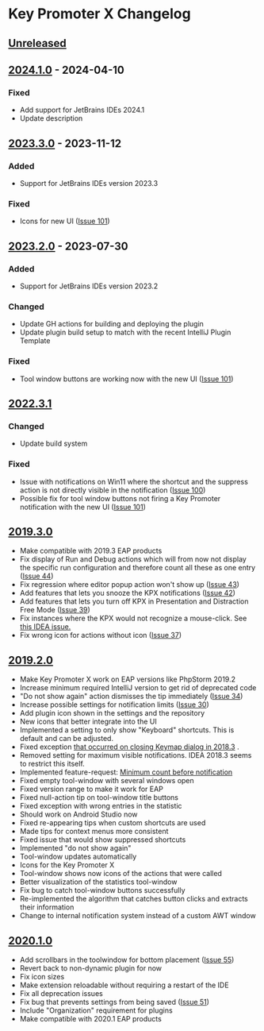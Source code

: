 # Key Promoter X Changelog

## [Unreleased]

## [2024.1.0] - 2024-04-10

### Fixed

- Add support for JetBrains IDEs 2024.1
- Update description

## [2023.3.0] - 2023-11-12

### Added

- Support for JetBrains IDEs version 2023.3

### Fixed

- Icons for new UI
  ([Issue 101](https://github.com/halirutan/IntelliJ-Key-Promoter-X/issues/104))

## [2023.2.0] - 2023-07-30

### Added

- Support for JetBrains IDEs version 2023.2

### Changed

- Update GH actions for building and deploying the plugin
- Update plugin build setup to match with the recent IntelliJ Plugin Template

### Fixed

- Tool window buttons are working now with the new UI
  ([Issue 101](https://github.com/halirutan/IntelliJ-Key-Promoter-X/issues/101))

## [2022.3.1]

### Changed

- Update build system

### Fixed

- Issue with notifications on Win11 where the shortcut and the suppress action is not directly visible in the
  notification
  ([Issue 100](https://github.com/halirutan/IntelliJ-Key-Promoter-X/issues/100))
- Possible fix for tool window buttons not firing a Key Promoter notification with the new UI
  ([Issue 101](https://github.com/halirutan/IntelliJ-Key-Promoter-X/issues/101))

## [2019.3.0]

- Make compatible with 2019.3 EAP products
- Fix display of Run and Debug actions which will from now not display the specific run configuration and therefore
  count all these as one entry ([Issue 44](https://github.com/halirutan/IntelliJ-Key-Promoter-X/issues/44))
- Fix regression where editor popup action won't show
  up ([Issue 43](https://github.com/halirutan/IntelliJ-Key-Promoter-X/issues/42))
- Add features that lets you snooze the KPX
  notifications ([Issue 42](https://github.com/halirutan/IntelliJ-Key-Promoter-X/issues/42))
- Add features that lets you turn off KPX in Presentation and Distraction Free
  Mode ([Issue 39](https://github.com/halirutan/IntelliJ-Key-Promoter-X/issues/39))
- Fix instances where the KPX would not recognize a mouse-click.
  See [this IDEA issue.](https://youtrack.jetbrains.com/issue/IDEA-219133)
- Fix wrong icon for actions without icon ([Issue 37](https://github.com/halirutan/IntelliJ-Key-Promoter-X/issues/37))

## [2019.2.0]

- Make Key Promoter X work on EAP versions like PhpStorm 2019.2
- Increase minimum required IntelliJ version to get rid of deprecated code
- "Do not show again" action dismisses the tip
  immediately ([Issue 34](https://github.com/halirutan/IntelliJ-Key-Promoter-X/issues/34))
- Increase possible settings for notification limits
  ([Issue 30](https://github.com/halirutan/IntelliJ-Key-Promoter-X/issues/30))
- Add plugin icon shown in the settings and the repository
- New icons that better integrate into the UI
- Implemented a setting to only show "Keyboard" shortcuts. This is default and can be adjusted.
- Fixed
  exception [that occurred on closing Keymap dialog in 2018.3](https://github.com/halirutan/IntelliJ-Key-Promoter-X/issues/27)
  .
- Removed setting for maximum visible notifications. IDEA 2018.3 seems to restrict this itself.
- Implemented feature-request:
  [Minimum count before notification](https://github.com/halirutan/IntelliJ-Key-Promoter-X/issues/20#event-1720427835)
- Fixed empty tool-window with several windows open
- Fixed version range to make it work for EAP
- Fixed null-action tip on tool-window title buttons
- Fixed exception with wrong entries in the statistic
- Should work on Android Studio now
- Fixed re-appearing tips when custom shortcuts are used
- Made tips for context menus more consistent
- Fixed issue that would show suppressed shortcuts
- Implemented "do not show again"
- Tool-window updates automatically
- Icons for the Key Promoter X
- Tool-window shows now icons of the actions that were called
- Better visualization of the statistics tool-window
- Fix bug to catch tool-window buttons successfully
- Re-implemented the algorithm that catches button clicks and extracts their information
- Change to internal notification system instead of a custom AWT window

## [2020.1.0]

- Add scrollbars in the toolwindow for bottom
  placement ([Issue 55](https://github.com/halirutan/IntelliJ-Key-Promoter-X/issues/55))
- Revert back to non-dynamic plugin for now
- Fix icon sizes
- Make extension reloadable without requiring a restart of the IDE
- Fix all deprecation issues
- Fix bug that prevents settings from being
  saved ([Issue 51](https://github.com/halirutan/IntelliJ-Key-Promoter-X/issues/51))
- Include "Organization" requirement for plugins
- Make compatible with 2020.1 EAP products

[Unreleased]: https://github.com/halirutan/IntelliJ-Key-Promoter-X/compare/v2024.1.0...HEAD
[2024.1.0]: https://github.com/halirutan/IntelliJ-Key-Promoter-X/compare/v2023.3.0...v2024.1.0
[2023.3.0]: https://github.com/halirutan/IntelliJ-Key-Promoter-X/compare/v2023.2.0...v2023.3.0
[2023.2.0]: https://github.com/halirutan/IntelliJ-Key-Promoter-X/compare/v2022.3.1...v2023.2.0
[2022.3.1]: https://github.com/halirutan/IntelliJ-Key-Promoter-X/compare/v2019.3.0...v2022.3.1
[2020.1.0]: https://github.com/halirutan/IntelliJ-Key-Promoter-X/commits/v2020.1.0
[2019.3.0]: https://github.com/halirutan/IntelliJ-Key-Promoter-X/compare/v2019.2.0...v2019.3.0
[2019.2.0]: https://github.com/halirutan/IntelliJ-Key-Promoter-X/compare/v2020.1.0...v2019.2.0
